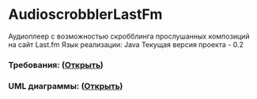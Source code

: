 # AudioscrobblerLastFm
Аудиоплеер с возможностью скробблинга прослушанных композиций на сайт Last.fm
Язык реализации: Java
Текущая версия проекта - 0.2

### Требования: ([Открыть](https://github.com/vanosss/AudioscrobblerLastFm/blob/master/Documents/Requirements/Requirements%20Document.md))
### UML диаграммы: ([Открыть](https://github.com/vanosss/AudioscrobblerLastFm/blob/master/Documents/Diagrams/Readme.md))
